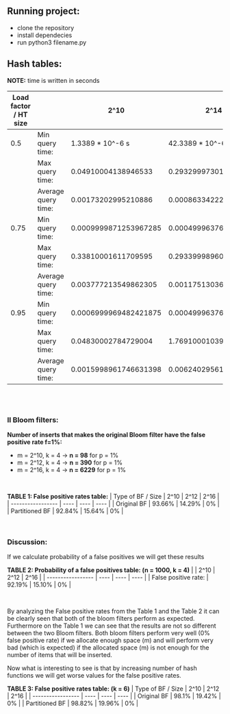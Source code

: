 ## Running project:

- clone the repository
- install dependecies
- run python3 filename.py

## Hash tables:

**NOTE:** time is written in seconds

| Load factor / HT size |                     | 2^10                  | 2^14                  | 2^18                  |
| --------------------- | ------------------- | --------------------- | --------------------- | --------------------- |
| 0.5                   | Min query time:     | 1.3389 * 10^-6 s      | 42.3389 * 10^-6 s     | 1.795 * 10^-6 s             |
|                       | Max query time:     | 0.04910004138946533   | 0.29329997301101685   | 6.188300013542175     |
|                       | Average query time: | 0.00173202995210886   | 0.0008633422257844359 | 0.0007189389962150017 |
| 0.75                  | Min query time:     | 0.0009999871253967285 | 0.0004999637603759766 | 0.0004999637603759766 |
|                       | Max query time:     | 0.33810001611709595   | 0.29339998960494995   | 14.280799984931946    |
|                       | Average query time: | 0.003777213549862305  | 0.001175130363359737  | 0.0007933307806524681 |
| 0.95                  | Min query time:     | 0.0006999969482421875 | 0.0004999637603759766 | 0.0004999637603759766 |
|                       | Max query time:     | 0.04830002784729004   | 1.76910001039505      | 11.653299987316132    |
|                       | Average query time: | 0.0015998961746631398 | 0.006240295617097143  | 0.030601435926947515  |

<br/>
<br/>

### II Bloom filters:

**Number of inserts that makes the original Bloom filter have the false positive rate f=1%:**

- m = 2^10, k = 4 -> **n = 98** for p = 1%
- m = 2^12, k = 4 -> **n = 390** for p = 1%
- m = 2^16, k = 4 -> **n = 6229** for p = 1%

<br/>

**TABLE 1: False positive rates table:**
| Type of BF / Size | 2^10 | 2^12 | 2^16 |
| ----------------- | ---- | ---- | ---- |
| Original BF | 93.66% | 14.29% | 0% |
| Partitioned BF | 92.84% | 15.64% | 0% |

<br/>

### Discussion:

If we calculate probability of a false positives we will get these results

**TABLE 2: Probability of a false positives table: (n = 1000, k = 4)**
| | 2^10 | 2^12 | 2^16 |
| ----------------- | ---- | ---- | ---- |
| False positive rate: | 92.19% | 15.10% | 0% |

<br/>

By analyzing the False positive rates from the Table 1 and the Table 2 it can be clearly seen that both of the bloom filters perform as expected. Furthermore on the Table 1 we can see that the results are not so different between the two Bloom filters. Both bloom filters perform very well (0% false positive rate) if we allocate enough space (m) and will perform very bad (which is expected) if the allocated space (m) is not enough for the number of items that will be inserted.

Now what is interesting to see is that by increasing number of hash functions we will get worse values for the false positive rates.

**TABLE 3: False positive rates table: (k = 6)**
| Type of BF / Size | 2^10 | 2^12 | 2^16 |
| ----------------- | ---- | ---- | ---- |
| Original BF | 98.1% | 19.42% | 0% |
| Partitioned BF | 98.82% | 19.96% | 0% |

<br/>
<br/>
